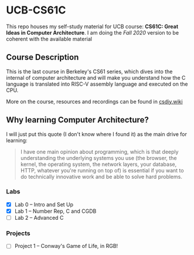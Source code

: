 # UCB-CS61C

This repo houses my self-study material for UCB course: **CS61C: Great Ideas in Computer Architecture**. I am doing the *Fall 2020* version to be coherent with the available material

## Course Description

This is the last course in Berkeley's CS61 series, which dives into the internal of computer architecture and will make you understand how the C language is translated into RISC-V assembly language and executed on the CPU.

More on the course, resources and recordings can be found in [csdiy.wiki](https://csdiy.wiki/en/%E4%BD%93%E7%B3%BB%E7%BB%93%E6%9E%84/CS61C/)

## Why learning Computer Architecture?

I will just put this quote (I don't know where I found it) as the main drive for learning:
> I have one main opinion about programming, which is that deeply understanding the underlying systems you use (the browser, the kernel, the operating system, the network layers, your database, HTTP, whatever you're running on top of) is essential if you want to do technically innovative work and be able to solve hard problems.

### Labs

- [x] Lab 0 – Intro and Set Up
- [x] Lab 1 – Number Rep, C and CGDB
- [ ] Lab 2 – Advanced C

### Projects

- [ ] Project 1 – Conway's Game of Life, in RGB!
